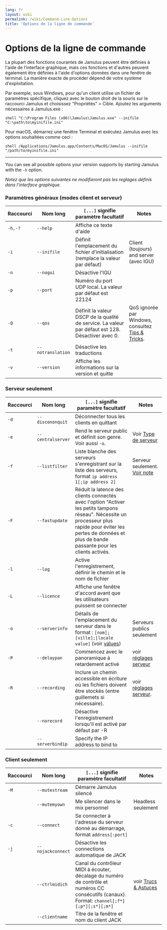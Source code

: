 ```yaml
---
lang: fr
layout: wiki
permalink: /wiki/Command-Line-Options
title: 'Options de la ligne de commande'
---
```


# Options de la ligne de commande

La plupart des fonctions courantes de Jamulus peuvent être définies à l'aide de l'interface graphique, mais ces fonctions et d'autres peuvent également être définies à l'aide d'options données dans une fenêtre de terminal. La manière exacte de procéder dépend de votre système d'exploitation.

Par exemple, sous Windows, pour qu'un client utilise un fichier de paramètres spécifique, cliquez avec le bouton droit de la souris sur le raccourci Jamulus et choisissez "Propriétés" > Cible. Ajoutez les arguments nécessaires à Jamulus.exe :

```shell "C:\Program Files (x86)\Jamulus\Jamulus.exe" --inifile "C:\path\to\myinifile.ini" ```

Pour macOS, démarrez une fenêtre Terminal et exécutez Jamulus avec les options souhaitées comme ceci :

```shell /Applications/Jamulus.app/Contents/MacOS/Jamulus --inifile "/path/to/myinifile.ini" ```

***

You can see all possible options your version supports by starting Jamulus with the `-h` option.

_Notez que les options suivantes ne modifieront pas les reglages définis dans l'interface graphique._

### Paramètres généraux (modes client et serveur)

| Raccourci | Nom long 			| `[...]` signifie paramètre facultatif 															| Notes 								  |
|-----------|-------------------|---------------------------------------------------------------------------------------------------|-----------------------------------------|
|  `-h,-?`  | `--help`          | Affiche ce texte d'aide                                                                           | 										  |
|  `-i`     | `--inifile`       | Définit l'emplacement du fichier d'initialisation (remplace la valeur par défaut)                 | Client (toujours) and server (avec IGU) |
|  `-n`     | `--nogui`         | Désactive l'IGU                                                                                   | 										  |
|  `-p`     | `--port`          | Numéro du port UDP local. La valeur par défaut est 22124                                          | 										  |
|  `-Q`     | `--qos`           | Définit la valeur DSCP de la qualité de service. La valeur par défaut est 128. Désactiver avec 0.  | QoS ignorée par Windows, consultez [Tips & Tricks](Tips-Tricks-More#qualité-de-service). |
|  `-t`     | `--notranslation` | Désactive les traductions                                                                         |										  |
|  `-v`     | `--version`       | Affiche les informations sur la version et quitte                                                 | 										  |

### Serveur seulement

| Raccourci | Nom long      | `[...]` signifie paramètre facultatif 																| Notes									  |
|-------|-------------------|-------------------------------------------------------------------------------------------------------|-----------------------------------------|
| `-d`  | `--discononquit`  | Déconnecter tous les clients en quittant   														    | 										  | 
| `-e`  | `--centralserver` | Rend le serveur public et définit son genre. Voir aussi `-o`. 										| Voir [Type de serveur](Choosing-a-Server-Type#3-central) |
| `-f`  | `--listfilter`    | Liste blanche des serveurs s'enregistrant sur la liste des serveurs, format  `ip address 1[;ip address 2]` | Serveur seulement. [Voir note](Choosing-a-Server-Type#3-central) |
| `-F`  | `--fastupdate`    | Réduit la latence des clients connectés avec l'option "Activer les petits tampons réseau". Nécessite un processeur plus rapide pour éviter les pertes de données et plus de bande passante pour les clients activés. | |
| `-l`  | `--log`           | Active l'enregistrement, définir le chemin et le nom de fichier 										|										  |
| `-L`  | `--licence`       | Affiche une fenêtre d'accord avant que les utilisateurs puissent se connecter						    |										  |
| `-o`  | `--serverinfo`    | Détails de l'emplacement du serveur dans le format : `[nom];[ville];[locale value]` (voir [values](https://doc.qt.io/qt-5/qlocale.html#Country-enum)) | Serveurs publics seulement |
| `-P`  | `--delaypan`      | Commencez avec le panoramique à retardement activé 												| voir [réglages serveur](Server-Win-Mac#autres-options) |
| `-R`  | `--recording`     | Inclure un chemin accessible en écriture où les fichiers doivent être stockés (entre guillemets si nécessaire).                                                                             | voir [réglages serveur](Server-Win-Mac#enregistrement).                            |
|       | `--norecord`      | Désactive l'enregistrement lorsqu'il est activé par défaut par -R 									|  	   									  |
|       | `--serverbindip` | Specify the IP address to bind to                                 |

### Client seulement

| Raccourci | Nom long      | `[...]` signifie paramètre facultatif                                                              | Notes 									|
|-----------|---------------|----------------------------------------------------------------------------------------------------|----------------------------------------------------------|
| `-M`  | `--mutestream`    | Démarre Jamulus silencé 																			 |											|
|       | `--mutemyown`     | Me silencer dans le mix personnel 																 | Headless seulement 						|
| `-c`  | `--connect`       | Se connecter à l'adresse du serveur donné au démarrage, format `address[:port]` 					 |								 			|
| `-j`  | `--nojackconnect` | Désactive les connections automatique de JACK 													 |											|
|       | `--ctrlmidich`    | Canal du contrôleur MIDI à écouter, décalage du numéro de contrôle et numéros CC consécutifs (canaux). Format: `channel[;f*][;p*][;s*][;m*]` 	| voir [Trucs & Astuces](Tips-Tricks-More#Using-ctrlmidich-for-MIDI-controllers) |
|       | `--clientname`    | Titre de la fenêtre et nom du client JACK 														 |											|


